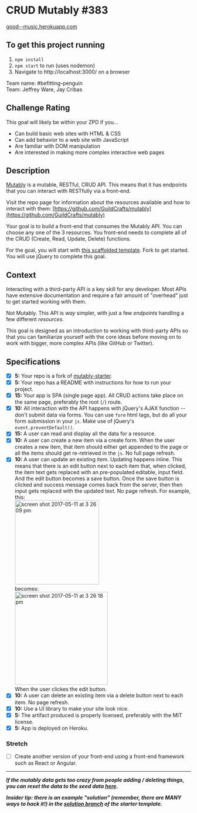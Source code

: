 # CRUD Mutably #383
[good--music.herokuapp.com](https://good--music.herokuapp.com/)

## To get this project running
1. `npm install`
2. `npm start` to run (uses nodemon)
3. Navigate to http://localhost:3000/ on a browser

Team name: #befitting-penguin  
Team: Jeffrey Ware, Jay Cribas  

## Challenge Rating

This goal will likely be within your ZPD if you...

- Can build basic web sites with HTML & CSS
- Can add behavior to a web site with JavaScript
- Are familiar with DOM manipulation
- Are interested in making more complex interactive web pages

## Description

[Mutably](http://mutably.herokuapp.com/) is a mutable, RESTful, CRUD API. This means that it has endpoints that you can interact with RESTfully via a front-end.

Visit the repo page for information about the resources available and how to interact with them: [https://github.com/GuildCrafts/mutably](https://github.com/GuildCrafts/mutably)

Your goal is to build a front-end that consumes the Mutably API. You can choose any one of the 3 resources. You front-end needs to complete all of the CRUD (Create, Read, Update, Delete) functions.

For the goal, you will start with [this scaffolded template](https://github.com/GuildCrafts/mutably-starter). Fork to get started.
You will use jQuery to complete this goal.

## Context

Interacting with a third-party API is a key skill for any developer. Most APIs have extensive documentation and require a fair amount of "overhead" just to get started working with them.

Not Mutably. This API is _way_ simpler, with just a few _endpoints_ handling a few different _resources_.

This goal is designed as an introduction to working with third-party APIs so that you can familiarize yourself with the core ideas before moving on to work with bigger, more complex APIs (like GitHub or Twitter).

## Specifications

- [x] __5:__ Your repo is a fork of [mutably-starter](https://github.com/GuildCrafts/mutably-starter).
- [x] __5:__ Your repo has a README with instructions for how to run your project.
- [x] __15:__ Your app is SPA (single page app). All CRUD actions take place on the same page, preferably the root (`/`) route.
- [x] __10:__ All interaction with the API happens with jQuery's AJAX function -- don't submit data via forms. You can use `form` html tags, but do all your form submission in your `js`. Make use of jQuery's `event.preventDefault()`.
- [x] __15:__ A user can read and display all the data for a resource.
- [x] __10:__ A user can create a new item via a create form. When the user creates a new item, that item should either get appended to the page or all the items should get re-retrieved in the `js`. No full page refresh.
- [x] __10:__ A user can update an existing item. Updating happens inline. This means that there is an edit button next to each item that, when clicked, the item text gets replaced with an pre-populated editable, input field. And the edit button becomes a save button. Once the save button is clicked and success message comes back from the server, then then input gets replaced with the updated text. No page refresh.
  For example, this: <br>
  <img width="229" alt="screen shot 2017-05-11 at 3 26 09 pm" src="https://cloud.githubusercontent.com/assets/3010270/25974508/4ac57980-365e-11e7-8b1f-6cf9eefaac22.png">
  <br>
  becomes:
  <br>
  <img width="253" alt="screen shot 2017-05-11 at 3 26 18 pm" src="https://cloud.githubusercontent.com/assets/3010270/25974512/5024433e-365e-11e7-802f-c60afacddecd.png">
  <br>
  When the user clickes the edit button.
- [x] __10:__ A user can delete an existing item via a delete button next to each item. No page refresh.
- [x] __10:__ Use a UI library to make your site look nice.
- [x] __5:__ The artifact produced is properly licensed, preferably with the MIT license.
- [x] __5:__ App is deployed on Heroku.

### Stretch

- [ ] Create another version of your front-end using a front-end framework such as React or Angular.

---

***If the mutably data gets too crazy from people adding / deleting things, you can reset the data to the seed data [here](http://mutably.herokuapp.com/).***

***Insider tip: there is an example "solution" (remember, there are MANY ways to hack it!) in the [solution branch](https://github.com/GuildCrafts/mutably-starter/tree/solution) of the starter template.***
